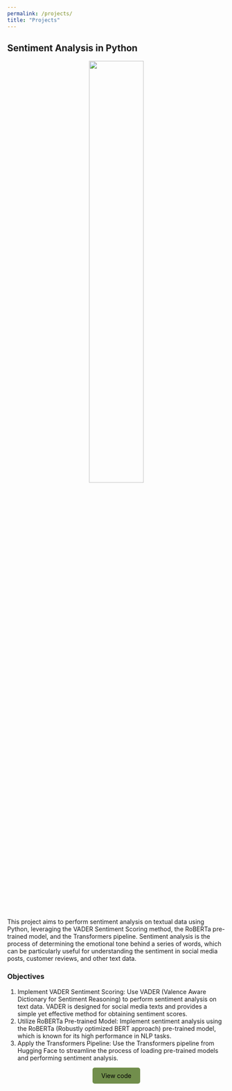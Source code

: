 ```yaml
---
permalink: /projects/
title: "Projects"
---
```

  
<h2>Sentiment Analysis in Python</h2>
<div style="text-align: center;">
  <img src="https://media.sproutsocial.com/uploads/2023/07/Sentiment-analysis-HUB-Final.jpg" style="width: 50%; height: 50%;">
</div>
<br>
<p>This project aims to perform sentiment analysis on textual data using Python, leveraging the VADER Sentiment Scoring method, the RoBERTa pre-trained model, and the Transformers pipeline. Sentiment analysis is the process of determining the emotional tone behind a series of words, which can be particularly useful for understanding the sentiment in social media posts, customer reviews, and other text data.</p>

<h3>Objectives</h3>

<ol>
<li>Implement VADER Sentiment Scoring: Use VADER (Valence Aware Dictionary for Sentiment Reasoning) to perform sentiment analysis on text data. VADER is designed for social media texts and provides a simple yet effective method for obtaining sentiment scores.</li>
<li>Utilize RoBERTa Pre-trained Model: Implement sentiment analysis using the RoBERTa (Robustly optimized BERT approach) pre-trained model, which is known for its high performance in NLP tasks.</li>
<li>Apply the Transformers Pipeline: Use the Transformers pipeline from Hugging Face to streamline the process of loading pre-trained models and performing sentiment analysis.</li>
</ol>

<div style="text-align: center;">
  <a href="https://nbviewer.org/gist/amitabhadey/58237f9506e4fd3dba2ffa83800e6a46" class="btn btn-custom">View code</a>
</div>

<style>
  .btn-custom {
    background-color: #718E4C;
    color: black !important;
    padding: 10px 20px;
    text-align: center;
    text-decoration: none !important;
    display: inline-block;
    border-radius: 5px;
    border: none;
    cursor: pointer;
  }
  
  .btn-custom:hover {
    background-color: #B2D7E9;
    text-decoration: none !important;
  }
</style>







  

